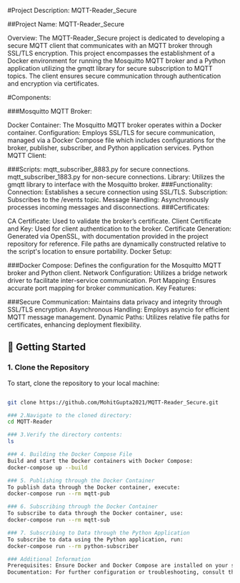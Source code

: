 #Project Description: MQTT-Reader_Secure

##Project Name: MQTT-Reader_Secure

Overview: The MQTT-Reader_Secure project is dedicated to developing a secure MQTT client that communicates with an MQTT broker through SSL/TLS encryption. This project encompasses the establishment of a Docker environment for running the Mosquitto MQTT broker and a Python application utilizing the gmqtt library for secure subscription to MQTT topics. The client ensures secure communication through authentication and encryption via certificates.

#Components:

###Mosquitto MQTT Broker:

Docker Container: The Mosquitto MQTT broker operates within a Docker container.
Configuration: Employs SSL/TLS for secure communication, managed via a Docker Compose file which includes configurations for the broker, publisher, subscriber, and Python application services.
Python MQTT Client:

###Scripts:
mqtt_subscriber_8883.py for secure connections.
mqtt_subscriber_1883.py for non-secure connections.
Library: Utilizes the gmqtt library to interface with the Mosquitto broker.
###Functionality:
Connection: Establishes a secure connection using SSL/TLS.
Subscription: Subscribes to the /events topic.
Message Handling: Asynchronously processes incoming messages and disconnections.
###Certificates:

CA Certificate: Used to validate the broker’s certificate.
Client Certificate and Key: Used for client authentication to the broker.
Certificate Generation: Generated via OpenSSL, with documentation provided in the project repository for reference. File paths are dynamically constructed relative to the script's location to ensure portability.
Docker Setup:

###Docker Compose: Defines the configuration for the Mosquitto MQTT broker and Python client.
Network Configuration: Utilizes a bridge network driver to facilitate inter-service communication.
Port Mapping: Ensures accurate port mapping for broker communication.
Key Features:

###Secure Communication: Maintains data privacy and integrity through SSL/TLS encryption.
Asynchronous Handling: Employs asyncio for efficient MQTT message management.
Dynamic Paths: Utilizes relative file paths for certificates, enhancing deployment flexibility.

## 🚀 Getting Started

### 1. Clone the Repository

To start, clone the repository to your local machine:

```bash

git clone https://github.com/MohitGupta2021/MQTT-Reader_Secure.git

### 2.Navigate to the cloned directory:
cd MQTT-Reader

### 3.Verify the directory contents:
ls

### 4. Building the Docker Compose File
Build and start the Docker containers with Docker Compose:
docker-compose up --build

### 5. Publishing through the Docker Container
To publish data through the Docker container, execute:
docker-compose run --rm mqtt-pub

### 6. Subscribing through the Docker Container
To subscribe to data through the Docker container, use:
docker-compose run --rm mqtt-sub

### 7. Subscribing to Data through the Python Application
To subscribe to data using the Python application, run:
docker-compose run --rm python-subscriber

### Additional Information
Prerequisites: Ensure Docker and Docker Compose are installed on your system.
Documentation: For further configuration or troubleshooting, consult the repository's documentation or contact the repository maintainer.
